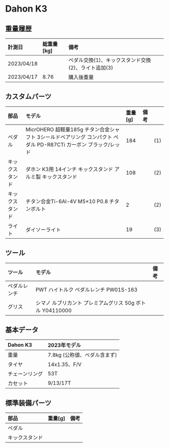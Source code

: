 # Dahon K3

## 重量履歴

|計測日|総重量[kg]|備考|
|:---|:---|:---|
|2023/04/18||ペダル交換(1)、キックスタンド交換(2)、ライト追加(3)|
|2023/04/17|8.76|購入後重量|

## カスタムパーツ

|部品|モデル|重量[g]|備考||
|:---|:---|:---|:---|:---|
|ペダル|MicrOHERO 超軽量185g チタン合金シャフト 3シールドベアリング コンパクト ペダル PD-R87CTi カーボン ブラック/レッド|184||(1)|
|キックスタンド|ダホン K3用 14インチ キックスタンド アルミ製 キックスタンド|108||(2)|
|キックスタンド|チタン合金Ti-6Al-4V M5×10 P0.8 チタンボルト|2||(2)|
|ライト|ダイソーライト|19||(3)

## ツール
|ツール|モデル|備考|
|:---|:---|:---|
|ペダルレンチ|PWT ハイトルク ペダルレンチ PW01S-163||
|グリス|シマノ ルブリカント プレミアムグリス 50g ボトル Y04110000||

## 基本データ

|Dahon K3|2023年モデル|
|:---|:---|
|重量|7.8kg (公称値、べダル含まず)|
|タイヤ|14x1.35、F/V|
|チェーンリング|53T|
|カセット|9/13/17T|

## 標準装備パーツ

|部品|重量[g]|備考|
|:---|:---|:---|
|ペダル|||
|キックスタンド|||
